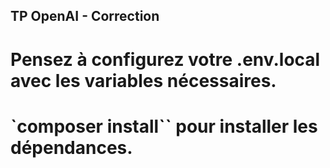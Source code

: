 ## TP OpenAI - Correction

# Pensez à configurez votre .env.local avec les variables nécessaires.
# `composer install`` pour installer les dépendances.